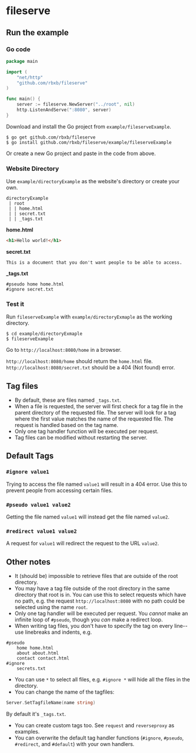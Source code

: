 # fileserve

## Run the example

### Go code
```go
package main

import (
	"net/http"
	"github.com/rbxb/fileserve"
)

func main() {
	server := fileserve.NewServer("../root", nil)
	http.ListenAndServe(":8080", server)
}
```

Download and install the Go project from `example/fileserveExample`.
```shell
$ go get github.com/rbxb/fileserve
$ go install github.com/rbxb/fileserve/example/fileserveExample
```
Or create a new Go project and paste in the code from above.

### Website Directory
Use `example/directoryExample` as the website's directory or create your own.
```
directoryExample
 | root
 | | home.html
 | | secret.txt
 | | _tags.txt
```
**home.html**
```html
<h1>Hello world!</h1>
```
**secret.txt**
```
This is a document that you don't want people to be able to access.
```
**_tags.txt**
```
#pseudo home home.html
#ignore secret.txt
```

### Test it

Run `fileserveExample` with `example/directoryExmaple` as the working directory.
```shell
$ cd example/directoryExmaple
$ fileserveExample
```

Go to `http://localhost:8080/home` in a browser.

`http://localhost:8080/home` should return the `home.html` file.
`http://localhost:8080/secret.txt` should be a 404 (Not found) error.

## Tag files
- By default, these are files named `_tags.txt`.
- When a file is requested, the server will first check for a tag file in the parent directory of the requested file. The server will look for a tag where the first value matches the name of the requested file. The request is handled based on the tag name.
- Only one tag handler function will be executed per request.
- Tag files can be modified without restarting the server.

## Default Tags

### `#ignore value1`
Trying to access the file named `value1` will result in a 404 error. Use this to prevent people from accessing certain files.

### `#pseudo value1 value2`
Getting the file named `value1` will instead get the file named `value2`.

### `#redirect value1 value2`
A request for `value1` will redirect the request to the URL `value2`.

## Other notes

- It (should be) impossible to retrieve files that are outside of the root directory.
- You may have a tag file outside of the root directory in the same directory that root is in. You can use this to select requests which have no path, e.g. the request `http://localhost:8080` with no path could be selected using the name `root`.
- Only one tag handler will be executed per request. You *cannot* make an infinite loop of `#pseudo`, though you *can* make a redirect loop.
- When writing tag files, you don't have to specify the tag on every line--use linebreaks and indents, e.g.
```
#pseudo
	home home.html
	about about.html
	contact contact.html
#ignore
	secrets.txt
```
- You can use `*` to select all files, e.g. `#ignore *` will hide all the files in the directory.
- You can change the name of the tagfiles:
```go
Server.SetTagfileName(name string)
```
By default it's `_tags.txt`.
- You can create custom tags too. See `request` and `reverseproxy` as examples.
- You can overwrite the default tag handler functions (`#ignore`, `#pseudo`, `#redirect`, and `#default`) with your own handlers.
